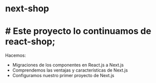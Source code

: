 # next-shop

# # Este proyecto lo continuamos de react-shop;
Hacemos:
 - Migraciones de los componentes en React.js a Next.js
 - Comprendemos las ventajas y características de Next.js
 - Configuramos nuestro primer proyecto de Next.js